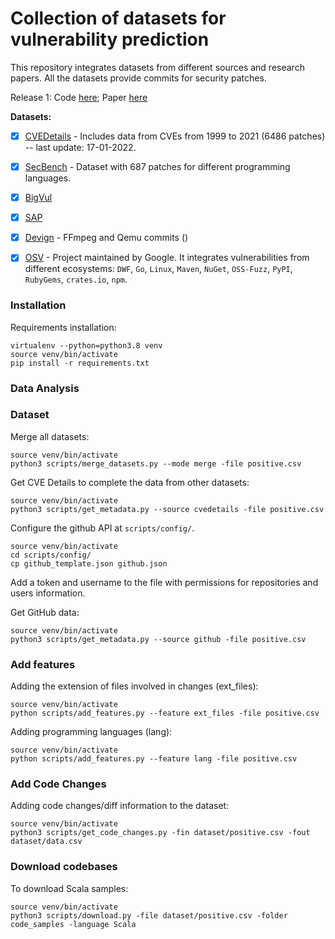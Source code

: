 # Collection of datasets for vulnerability prediction

This repository integrates datasets from different sources and research papers. All the datasets provide commits for security patches.

Release 1: Code [here](https://github.com/TQRG/security-patches-dataset/tree/3d974be51e955b211c02a16b520cc5c7a10704ae); Paper [here](https://arxiv.org/abs/2110.09635)

**Datasets:**
- [X] [CVEDetails](https://www.cvedetails.com/) - Includes data from CVEs from 1999 to 2021 (6486 patches) -- last update: 17-01-2022.
- [X] [SecBench](https://github.com/TQRG/secbench) - Dataset with 687 patches for different programming languages.
- [X] [BigVul](https://github.com/ZeoVan/MSR_20_Code_vulnerability_CSV_Dataset)
- [X] [SAP](https://github.com/SAP/project-kb/tree/master/MSR2019)
- [X] [Devign](https://sites.google.com/view/devign) - FFmpeg and Qemu commits ()
- [X] [OSV](https://osv.dev/) - Project maintained by Google. It integrates vulnerabilities from 
different ecosystems: `DWF`, `Go`, `Linux`, `Maven`, `NuGet`, `OSS-Fuzz`, `PyPI`, `RubyGems`, `crates.io`, `npm`.


### Installation

Requirements installation:

```
virtualenv --python=python3.8 venv
source venv/bin/activate
pip install -r requirements.txt
```

### Data Analysis 



<!-- Clean cve_details data:
```
source venv/bin/activate
cd scraper
python3 clean_data.py -file cve_details.csv
``` -->

### Dataset

Merge all datasets:
```
source venv/bin/activate
python3 scripts/merge_datasets.py --mode merge -file positive.csv
```

Get CVE Details to complete the data from other datasets:
```
source venv/bin/activate
python3 scripts/get_metadata.py --source cvedetails -file positive.csv
```

Configure the github API at `scripts/config/`. 
```
source venv/bin/activate
cd scripts/config/
cp github_template.json github.json
```

Add a token and username to the file with permissions for repositories and users information.

Get GitHub data: 
```
source venv/bin/activate
python3 scripts/get_metadata.py --source github -file positive.csv
```

### Add features

Adding the extension of files involved in changes (ext_files):
```
source venv/bin/activate
python scripts/add_features.py --feature ext_files -file positive.csv
```

Adding programming languages (lang):
```
source venv/bin/activate
python scripts/add_features.py --feature lang -file positive.csv
```

### Add Code Changes

Adding code changes/diff information to the dataset:
```
source venv/bin/activate
python3 scripts/get_code_changes.py -fin dataset/positive.csv -fout dataset/data.csv
```

### Download codebases

To download Scala samples:

```
source venv/bin/activate
python3 scripts/download.py -file dataset/positive.csv -folder code_samples -language Scala
```
